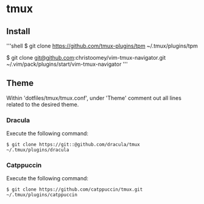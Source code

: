 # tmux

## Install
'''shell
$ git clone https://github.com/tmux-plugins/tpm ~/.tmux/plugins/tpm

$ git clone git@github.com:christoomey/vim-tmux-navigator.git ~/.vim/pack/plugins/start/vim-tmux-navigator
'''

## Theme

Within 'dotfiles/tmux/tmux.conf', under 'Theme' comment out all lines related to the desired theme.

### Dracula

Execute the following command:

```shell
$ git clone https://git::@github.com/dracula/tmux ~/.tmux/plugins/dracula
```

### Catppuccin

Execute the following command:

```shell
$ git clone https://github.com/catppuccin/tmux.git ~/.tmux/plugins/catppuccin
```


